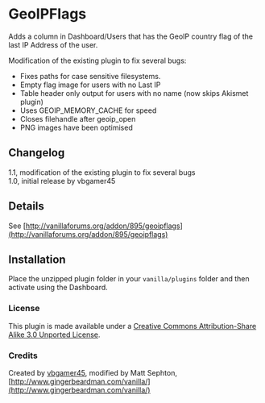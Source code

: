 # GeoIPFlags

Adds a column in Dashboard/Users that has the GeoIP country flag of the last IP Address of the user.

Modification of the existing plugin to fix several bugs:  

- Fixes paths for case sensitive filesystems.  
- Empty flag image for users with no Last IP  
- Table header only output for users with no name (now skips Akismet plugin)  
- Uses GEOIP_MEMORY_CACHE for speed  
- Closes filehandle after geoip_open
- PNG images have been optimised

## Changelog
1.1, modification of the existing plugin to fix several bugs  
1.0, initial release by vbgamer45  

## Details
See [http://vanillaforums.org/addon/895/geoipflags](http://vanillaforums.org/addon/895/geoipflags)

## Installation
Place the unzipped plugin folder in your `vanilla/plugins` folder and then activate using the Dashboard.  

### License
This plugin is made available under a [Creative Commons Attribution-Share Alike 3.0 Unported License](http://creativecommons.org/licenses/by-sa/3.0).

### Credits
Created by [vbgamer45](http://vanillaforums.org/profile/37130/vbgamer45), modified by Matt Sephton, [http://www.gingerbeardman.com/vanilla/](http://www.gingerbeardman.com/vanilla/)
